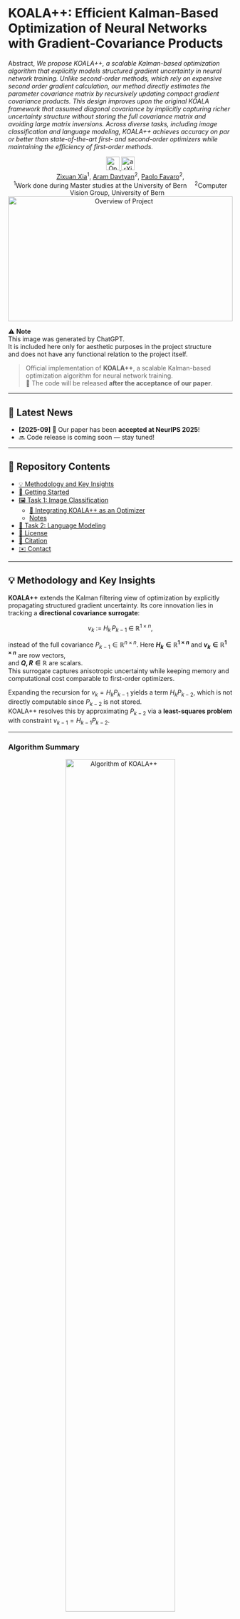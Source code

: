 # KOALA++: Efficient Kalman-Based Optimization of Neural Networks with Gradient-Covariance Products

Abstract, _We propose KOALA++, a scalable Kalman-based optimization algorithm that explicitly models structured gradient uncertainty in neural network training. Unlike second-order methods, which rely on expensive second order gradient calculation, our method directly estimates the parameter covariance matrix by recursively updating compact gradient covariance products. This design improves upon the original KOALA framework that assumed diagonal covariance by implicitly capturing richer uncertainty structure without storing the full covariance matrix and avoiding large matrix inversions. Across diverse tasks, including image classification and language modeling, KOALA++ achieves accuracy on par or better than state-of-the-art first- and second-order optimizers while maintaining the efficiency of first-order methods._ 

<center>
<a href="https://openreview.net/group?id=NeurIPS.cc/2025/Conference/Authors&referrer=%5BHomepage%5D(%2F)" target="_blank">
    <img alt="OpenReview" src="https://img.shields.io/badge/OpenReview-KOALA++-blue?logo=openreview" height="30" />
</a>
<a href="https://arxiv.org/abs/2506.04432" target="_blank">
    <img alt="arXiv" src="https://img.shields.io/badge/arXiv-KOALA++-red?logo=arxiv" height="30" />
<div>
    <a href="https://sumxiaa.github.io/" target="_blank">Zixuan Xia</a><sup>1</sup>,</span>
    <a href="https://araachie.github.io/" target="_blank">Aram Davtyan</a><sup>2</sup>, </span>
    <a href="https://www.cvg.unibe.ch/people/favaro" target="_blank">Paolo Favaro</a><sup>2</sup>,</span>
</div>
<div>
    <sup>1</sup>Work done during Master studies at the University of Bern&emsp;
    <sup>2</sup>Computer Vision Group, University of Bern&emsp;
</div>
</center>
<center>
    <img src="img/KOALA++.png" alt="Overview of Project" width="100%" height="280"/>
</center>

⚠️ **Note**  
This image was generated by ChatGPT.  
It is included here only for aesthetic purposes in the project structure  
and does not have any functional relation to the project itself.


> Official implementation of **KOALA++**, a scalable Kalman-based optimization algorithm for neural network training.  
> 📢 The code will be released **after the acceptance of our paper**.

---
## 📰 Latest News
- **[2025-09]** 🎉 Our paper has been **accepted at NeurIPS 2025**!  
- 🔜 Code release is coming soon — stay tuned!

---
## 📁 Repository Contents

- [💡 Methodology and Key Insights](#methodology-and-key-insights)
- [🌟 Getting Started](#getting-started)
- [🖼 Task 1: Image Classification](#task-1-image-classification)
  - [🔗 Integrating KOALA++ as an Optimizer](#integrating-koal-as-an-optimizer)
  - [Notes](#notes)
- [🧠 Task 2: Language Modeling](#task-2-language-modeling)
- [📜 License](#license)
- [📖 Citation](#citation)
- [✉️ Contact](#️-contact)


---
## 💡 Methodology and Key Insights

**KOALA++** extends the Kalman filtering view of optimization by explicitly propagating structured gradient uncertainty. Its core innovation lies in tracking a **directional covariance surrogate**:  

$$
v_k \;:=\; H_k\, P_{k-1} \;\in\; \mathbb{R}^{1\times n},
$$

instead of the full covariance $P_{k-1}\in\mathbb{R}^{n\times n}$.
Here **$H_k \in \mathbb{R}^{1\times n}$** and **$v_k \in \mathbb{R}^{1\times n}$** are row vectors,  
and **$Q, R \in \mathbb{R}$** are scalars.  
This surrogate captures anisotropic uncertainty while keeping memory and computational cost comparable to first-order optimizers.

Expanding the recursion for $v_k = H_k P_{k-1}$ yields a term $H_k P_{k-2}$, which is not directly computable since $P_{k-2}$ is not stored.  
KOALA++ resolves this by approximating $P_{k-2}$ via a **least-squares problem** with constraint $v_{k-1} = H_{k-1} P_{k-2}$.

---

### Algorithm Summary
<p align="center">
  <img src="img/alg.png" alt="Algorithm of KOALA++" width="70%"/>
</p>

---
## 🌟 Getting Started

To get started, first clone the AdaFisher benchmark repository and set up the environment as described in their instructions:

```bash
git clone https://github.com/AtlasAnalyticsLab/AdaFisher.git
cd AdaFisher
# Follow their README to install the required dependencies
```
---
## 🖼 Task 1: Image Classification

Navigate to the `Task1_Image_Classification` directory. This task supports training on both CIFAR-10 and CIFAR-100 datasets.

### Run Training

- To train on **CIFAR-10**:

```bash
bash train_cifar10.sh
```

- To train on **CIFAR-100**:

```bash
bash train_cifar100.sh
```
### 🔗 Integrating KOALA++ as an Optimizer

KOALA++ differs from standard optimizers in that it performs a **two-step update**:  
- `predict()` before the forward/backward pass,  
- `update(loss_mean, loss_var)` after the backward pass.  

Here is an example integration into a PyTorch training loop:

```python

# Initialize KOALA++ optimizer
optimizer = KOALAPlusPlus(
            params=model.parameters(),
            sigma=sigma, q=q, r=None, alpha_r=0.9,
            weight_decay=0.0005, lr=lr

for i, (inputs, targets) in enumerate(train_loader):
    # Measure data loading time
    data_time.update(time.time() - end)

    inputs  = inputs.cuda(non_blocking=True)
    targets = targets.cuda(non_blocking=True)

    # --- KOALA++ prediction step ---
    optimizer.predict()

    # Forward + compute loss
    outputs   = model(inputs)
    loss      = criterion(outputs, targets)
    loss_mean = loss.mean()

    # Backward
    optimizer.zero_grad()
    loss_mean.backward()

    # --- KOALA++ update step ---
    loss_var = torch.mean(loss.pow(2))   # or variance depending on implementation
    optimizer.update(loss_mean, loss_var)
```



### Notes

- You can modify the optimizer, learning rate, and other hyperparameters directly within the respective `.sh` script files.
- All optimizers from AdaFisher (e.g., AdaFisher, SGD, Adam, etc.) are supported.

---
## 🧠 Task 2: Language Modeling

Navigate to the `Task2_Language_Model` directory.

### Run Training

Simply run the corresponding training script to begin training your language model:

```bash
bash train_language_model.sh
```

> The script will use the configuration set inside to launch the training procedure, and you can modify the script for different optimizers or hyperparameter settings.

---
## 📜 License

This project is licensed under the [GNU General Public License v3.0](https://www.gnu.org/licenses/gpl-3.0.en.html) - see the [LICENSE](LICENSE) file for details.
---

## 📖 Citation
If you find this work useful, please cite our paper:

```bibtex
@misc{xia2025koalaefficientkalmanbasedoptimization,
      title={KOALA++: Efficient Kalman-Based Optimization of Neural Networks with Gradient-Covariance Products}, 
      author={Zixuan Xia and Aram Davtyan and Paolo Favaro},
      year={2025},
      eprint={2506.04432},
      archivePrefix={arXiv},
      primaryClass={cs.LG},
      url={https://arxiv.org/abs/2506.04432}, 
}

```

---

## ✉️ Contact
For questions or collaboration inquiries, please reach out:  
**Zixuan Xia** — xxiazixuan824@gmail.com · zixuan.xia@students.unibe.ch 

---

⭐️ *We appreciate your interest in KOALA++ and look forward to sharing the code and results with the community.*

